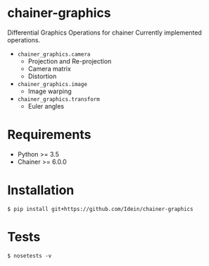 # chainer-graphics

Differential Graphics Operations for chainer
Currently implemented operations.

- `chainer_graphics.camera`
  - Projection and Re-projection
  - Camera matrix
  - Distortion
- `chainer_graphics.image`
  - Image warping
- `chainer_graphics.transform`
  - Euler angles

# Requirements

- Python >= 3.5
- Chainer >= 6.0.0

# Installation

```
$ pip install git+https://github.com/Idein/chainer-graphics
```

# Tests

```
$ nosetests -v
```
